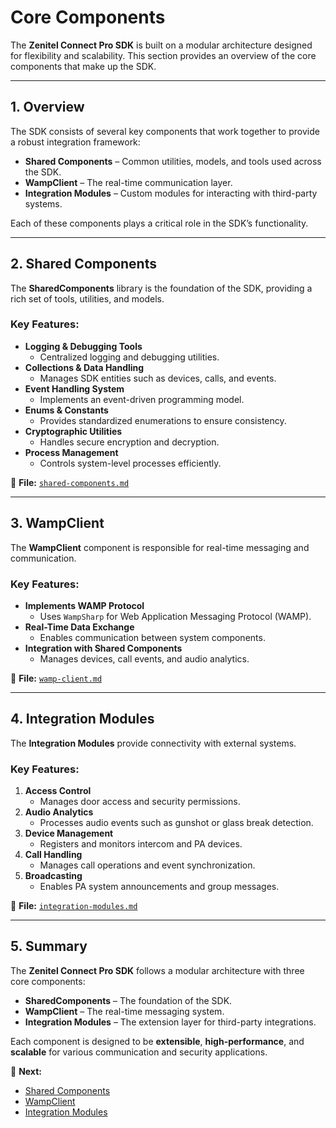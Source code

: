 ﻿# Core Components

The **Zenitel Connect Pro SDK** is built on a modular architecture designed for flexibility and scalability. This section provides an overview of the core components that make up the SDK.

---

## **1. Overview**
The SDK consists of several key components that work together to provide a robust integration framework:

- **Shared Components** – Common utilities, models, and tools used across the SDK.
- **WampClient** – The real-time communication layer.
- **Integration Modules** – Custom modules for interacting with third-party systems.

Each of these components plays a critical role in the SDK’s functionality.

---

## **2. Shared Components**
The **SharedComponents** library is the foundation of the SDK, providing a rich set of tools, utilities, and models.

### **Key Features:**
- **Logging & Debugging Tools**  
  - Centralized logging and debugging utilities.
- **Collections & Data Handling**  
  - Manages SDK entities such as devices, calls, and events.
- **Event Handling System**  
  - Implements an event-driven programming model.
- **Enums & Constants**  
  - Provides standardized enumerations to ensure consistency.
- **Cryptographic Utilities**  
  - Handles secure encryption and decryption.
- **Process Management**  
  - Controls system-level processes efficiently.

📌 **File:** [`shared-components.md`](core-components/shared-components.md)

---

## **3. WampClient**
The **WampClient** component is responsible for real-time messaging and communication.

### **Key Features:**
- **Implements WAMP Protocol**  
  - Uses `WampSharp` for Web Application Messaging Protocol (WAMP).
- **Real-Time Data Exchange**  
  - Enables communication between system components.
- **Integration with Shared Components**  
  - Manages devices, call events, and audio analytics.

📌 **File:** [`wamp-client.md`](core-components/wamp-client.md)

---

## **4. Integration Modules**
The **Integration Modules** provide connectivity with external systems.

### **Key Features:**
1. **Access Control**  
   - Manages door access and security permissions.
2. **Audio Analytics**  
   - Processes audio events such as gunshot or glass break detection.
3. **Device Management**  
   - Registers and monitors intercom and PA devices.
4. **Call Handling**  
   - Manages call operations and event synchronization.
5. **Broadcasting**  
   - Enables PA system announcements and group messages.

📌 **File:** [`integration-modules.md`](core-components/integration-modules.md)

---

## **5. Summary**
The **Zenitel Connect Pro SDK** follows a modular architecture with three core components:
- **SharedComponents** – The foundation of the SDK.
- **WampClient** – The real-time messaging system.
- **Integration Modules** – The extension layer for third-party integrations.

Each component is designed to be **extensible**, **high-performance**, and **scalable** for various communication and security applications.

🔗 **Next:**
- [Shared Components](core-components/shared-components.md)
- [WampClient](core-components/wamp-client.md)
- [Integration Modules](core-components/integration-modules.md)

